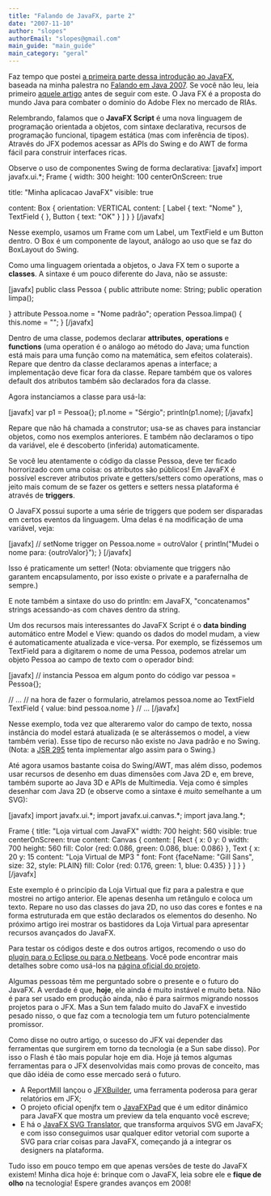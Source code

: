 ```yaml
---
title: "Falando de JavaFX, parte 2"
date: "2007-11-10"
author: "slopes"
authorEmail: "slopes@gmail.com"
main_guide: "main_guide"
main_category: "geral"
---
```


Faz tempo que postei [a primeira parte dessa introdução ao JavaFX](https://blog.caelum.com.br/falando-em-java-introducao-ao-javafx/), baseada na minha palestra no [Falando em Java 2007](https://blog.caelum.com.br/fatos-e-fotos-do-falando-em-java-2007/). Se você não leu, leia primeiro [aquele artigo](https://blog.caelum.com.br/falando-em-java-introducao-ao-javafx/) antes de seguir com este. O Java FX é a proposta do mundo Java para combater o domínio do Adobe Flex no mercado de RIAs.

Relembrando, falamos que o **JavaFX Script** é uma nova linguagem de programação orientada a objetos, com sintaxe declarativa, recursos de programação funcional, tipagem estática (mas com inferência de tipos). Através do JFX podemos acessar as APIs do Swing e do AWT de forma fácil para construir interfaces ricas.

Observe o uso de componentes Swing de forma declarativa: \[javafx\] import javafx.ui.\*; Frame { width: 300 height: 100 centerOnScreen: true

title: "Minha aplicacao JavaFX" visible: true

content: Box { orientation: VERTICAL content: \[ Label { text: "Nome" }, TextField { }, Button { text: "OK" } \] } } \[/javafx\]

Nesse exemplo, usamos um Frame com um Label, um TextField e um Button dentro. O Box é um componente de layout, análogo ao uso que se faz do BoxLayout do Swing.

Como uma linguagem orientada a objetos, o Java FX tem o suporte a **classes**. A sintaxe é um pouco diferente do Java, não se assuste:

\[javafx\] public class Pessoa { public attribute nome: String; public operation limpa();

} attribute Pessoa.nome = "Nome padrão"; operation Pessoa.limpa() { this.nome = ""; } \[/javafx\]

Dentro de uma classe, podemos declarar **attributes**, **operations** e **functions** (uma operation é o análogo ao método do Java; uma function está mais para uma função como na matemática, sem efeitos colaterais). Repare que dentro da classe declaramos apenas a interface; a implementação deve ficar fora da classe. Repare também que os valores default dos atributos também são declarados fora da classe.

Agora instanciamos a classe para usá-la:

\[javafx\] var p1 = Pessoa{}; p1.nome = "Sérgio"; println(p1.nome); \[/javafx\]

Repare que não há chamada a construtor; usa-se as chaves para instanciar objetos, como nos exemplos anteriores. E também não declaramos o tipo da variável, ele é descoberto (inferida) automaticamente.

Se você leu atentamente o código da classe Pessoa, deve ter ficado horrorizado com uma coisa: os atributos são públicos! Em JavaFX é possível escrever atributos private e getters/setters como operations, mas o jeito mais comum de se fazer os getters e setters nessa plataforma é através de **triggers**.

O JavaFX possui suporte a uma série de triggers que podem ser disparadas em certos eventos da linguagem. Uma delas é na modificação de uma variável, veja:

\[javafx\] // setNome trigger on Pessoa.nome = outroValor { println("Mudei o nome para: {outroValor}"); } \[/javafx\]

Isso é praticamente um setter! (Nota: obviamente que triggers não garantem encapsulamento, por isso existe o private e a parafernalha de sempre.)

E note também a sintaxe do uso do println: em JavaFX, "concatenamos" strings acessando-as com chaves dentro da string.

Um dos recursos mais interessantes do JavaFX Script é o **data binding** automático entre Model e View: quando os dados do model mudam, a view é automaticamente atualizada e vice-versa. Por exemplo, se fizéssemos um TextField para a digitarem o nome de uma Pessoa, podemos atrelar um objeto Pessoa ao campo de texto com o operador bind:

\[javafx\] // instancia Pessoa em algum ponto do código var pessoa = Pessoa{};

// ... // na hora de fazer o formulario, atrelamos pessoa.nome ao TextField TextField { value: bind pessoa.nome } // ... \[/javafx\]

Nesse exemplo, toda vez que alteraremo valor do campo de texto, nossa instância do model estará atualizada (e se alterássemos o model, a view também veria). Esse tipo de recurso não existe no Java padrão e no Swing. (Nota: a [JSR 295](http://jcp.org/en/jsr/detail?id=295) tenta implementar algo assim para o Swing.)

Até agora usamos bastante coisa do Swing/AWT, mas além disso, podemos usar recursos de desenho em duas dimensões com Java 2D e, em breve, também suporte ao Java 3D e APIs de Multimedia. Veja como é simples desenhar com Java 2D (e observe como a sintaxe é _muito_ semelhante a um SVG):

\[javafx\] import javafx.ui.\*; import javafx.ui.canvas.\*; import java.lang.\*;

Frame { title: "Loja virtual com JavaFX" width: 700 height: 560 visible: true centerOnScreen: true content: Canvas { content: \[ Rect { x: 0 y: 0 width: 700 height: 560 fill: Color {red: 0.086, green: 0.086, blue: 0.086} }, Text { x: 20 y: 15 content: "Loja Virtual de MP3 " font: Font {faceName: "Gill Sans", size: 32, style: PLAIN} fill: Color {red: 0.176, green: 1, blue: 0.435} } \] } } \[/javafx\]

Este exemplo é o princípio da Loja Virtual que fiz para a palestra e que mostrei no artigo anterior. Ele apenas desenha um retângulo e coloca um texto. Repare no uso das classes do java 2D, no uso das cores e fontes e na forma estruturada em que estão declarados os elementos do desenho. No próximo artigo irei mostrar os bastidores da Loja Virtual para apresentar recursos avançados do JavaFX.

Para testar os códigos deste e dos outros artigos, recomendo o uso do [plugin para o Eclipse ou para o Netbeans](https://openjfx.dev.java.net/#downloads). Você pode encontrar mais detalhes sobre como usá-los na [página oficial do projeto](https://openjfx.dev.java.net/#downloads).

Algumas pessoas têm me perguntado sobre o presente e o futuro do JavaFX. A verdade é que, **hoje**, ele ainda é muito instável e muito beta. Não é para ser usado em produção ainda, não é para sairmos migrando nossos projetos para o JFX. Mas a Sun tem falado muito do JavaFX e investido pesado nisso, o que faz com a tecnologia tem um futuro potencialmente promissor.

Como disse no outro artigo, o sucesso do JFX vai depender das ferramentas que surgirem em torno da tecnologia (e a Sun sabe disso). Por isso o Flash é tão mais popular hoje em dia. Hoje já temos algumas ferramentas para o JFX desenvolvidas mais como provas de conceito, mas que dão idéia de como esse mercado será o futuro.

- A ReportMill lançou o [JFXBuilder](http://reportmill.com/jfx/), uma ferramenta poderosa para gerar relatórios em JFX;
- O projeto oficial openjfx tem o [JavaFXPad](https://openjfx.dev.java.net/#demos) que é um editor dinâmico para JavaFX que mostra um preview da tela enquanto você escreve;
- E há o [JavaFX SVG Translator](http://blogs.sun.com/chrisoliver/entry/javafx_svg_translator_preview), que transforma arquivos SVG em JavaFX; e com isso conseguimos usar qualquer editor vetorial com suporte a SVG para criar coisas para JavaFX, começando já a integrar os designers na plataforma.

Tudo isso em pouco tempo em que apenas versões de teste do JavaFX existem! Minha dica hoje é: brinque com o JavaFX, leia sobre ele e **fique de olho** na tecnologia! Espere grandes avanços em 2008!
